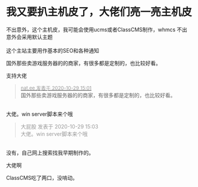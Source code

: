 # 我又要扒主机皮了，大佬们亮一亮主机皮


<img src="static/image/smiley/yct/008.gif" smilieid="39" border="0" alt="" /> <br />
不出意外，这个主机皮，我可能会使用ucms或者ClassCMS制作，whmcs 不出意外会采用默认主题<br />
<img src="static/image/smiley/yct/008.gif" smilieid="39" border="0" alt="" /> <br />
<br />
这个主站主要用作基本的SEO和各种通知

国外那些卖游戏服务器的的商家，有很多都是定制的，也比较好看。

支持大佬

<div class="quote"><blockquote><font size="2"><a href="https://www.hostloc.com/forum.php?mod=redirect&amp;goto=findpost&amp;pid=9369351&amp;ptid=759822" target="_blank"><font color="#999999">nat.ee 发表于 2020-10-29 15:01</font></a></font><br />
国外那些卖游戏服务器的的商家，有很多都是定制的，也比较好看。</blockquote></div><br />
大佬。win server脚本来个哦

<div class="quote"><blockquote><font color="#999999">大屁股 发表于 2020-10-29 15:03</font><br />
<font color="#999999">大佬。win server脚本来个哦</font></blockquote></div><br />
没有，自己网上搜索找我早期制作的。

大佬啊

ClassCMS吃了两口，没啃动。
